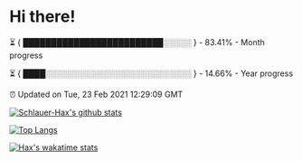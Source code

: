 # Hi there!

⏳ { █████████████████████████░░░░░ } - 83.41% - Month progress

⏳ { ████░░░░░░░░░░░░░░░░░░░░░░░░░░ } - 14.66% - Year progress

⏰ Updated on Tue, 23 Feb 2021 12:29:09 GMT


[![Schlauer-Hax's github stats](https://github-readme-stats.vercel.app/api?username=Schlauer-Hax&show_icons=true&theme=dark&count_private=true)](https://github.com/Schlauer-Hax)


[![Top Langs](https://github-readme-stats.vercel.app/api/top-langs/?username=Schlauer-Hax&layout=compact&theme=dark)](https://github.com/Schlauer-Hax?tab=repositories)


[![Hax's wakatime stats](https://github-readme-stats.vercel.app/api/wakatime?username=Hax&theme=dark)](https://wakatime.com/@Hax)

